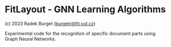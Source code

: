 FitLayout - GNN Learning Algorithms
===================================

(c) 2023 Radek Burget (burgetr@fit.vut.cz)

Experimental code for the recognition of specific document parts using Graph Neural Networks.
